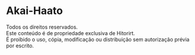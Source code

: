# Akai-Haato
Todos os direitos reservados.  
Este conteúdo é de propriedade exclusiva de Hitorirt.  
É proibido o uso, cópia, modificação ou distribuição sem autorização prévia por escrito.  
